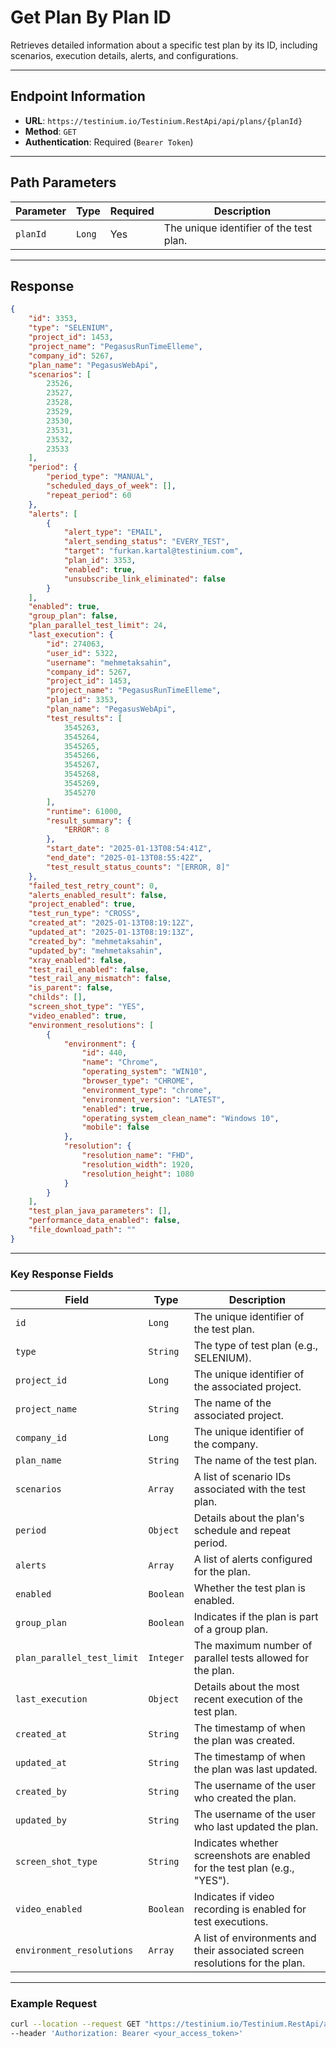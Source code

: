 # Get Plan By Plan ID

Retrieves detailed information about a specific test plan by its ID, including scenarios, execution details, alerts, and configurations.

***

## Endpoint Information

* **URL**: `https://testinium.io/Testinium.RestApi/api/plans/{planId}`
* **Method**: `GET`
* **Authentication**: Required (`Bearer Token`)

***

## Path Parameters

| Parameter | Type   | Required | Description                             |
| --------- | ------ | -------- | --------------------------------------- |
| `planId`  | `Long` | Yes      | The unique identifier of the test plan. |

***

## Response

```json
{
    "id": 3353,
    "type": "SELENIUM",
    "project_id": 1453,
    "project_name": "PegasusRunTimeElleme",
    "company_id": 5267,
    "plan_name": "PegasusWebApi",
    "scenarios": [
        23526,
        23527,
        23528,
        23529,
        23530,
        23531,
        23532,
        23533
    ],
    "period": {
        "period_type": "MANUAL",
        "scheduled_days_of_week": [],
        "repeat_period": 60
    },
    "alerts": [
        {
            "alert_type": "EMAIL",
            "alert_sending_status": "EVERY_TEST",
            "target": "furkan.kartal@testinium.com",
            "plan_id": 3353,
            "enabled": true,
            "unsubscribe_link_eliminated": false
        }
    ],
    "enabled": true,
    "group_plan": false,
    "plan_parallel_test_limit": 24,
    "last_execution": {
        "id": 274063,
        "user_id": 5322,
        "username": "mehmetaksahin",
        "company_id": 5267,
        "project_id": 1453,
        "project_name": "PegasusRunTimeElleme",
        "plan_id": 3353,
        "plan_name": "PegasusWebApi",
        "test_results": [
            3545263,
            3545264,
            3545265,
            3545266,
            3545267,
            3545268,
            3545269,
            3545270
        ],
        "runtime": 61000,
        "result_summary": {
            "ERROR": 8
        },
        "start_date": "2025-01-13T08:54:41Z",
        "end_date": "2025-01-13T08:55:42Z",
        "test_result_status_counts": "[ERROR, 8]"
    },
    "failed_test_retry_count": 0,
    "alerts_enabled_result": false,
    "project_enabled": true,
    "test_run_type": "CROSS",
    "created_at": "2025-01-13T08:19:12Z",
    "updated_at": "2025-01-13T08:19:13Z",
    "created_by": "mehmetaksahin",
    "updated_by": "mehmetaksahin",
    "xray_enabled": false,
    "test_rail_enabled": false,
    "test_rail_any_mismatch": false,
    "is_parent": false,
    "childs": [],
    "screen_shot_type": "YES",
    "video_enabled": true,
    "environment_resolutions": [
        {
            "environment": {
                "id": 440,
                "name": "Chrome",
                "operating_system": "WIN10",
                "browser_type": "CHROME",
                "environment_type": "chrome",
                "environment_version": "LATEST",
                "enabled": true,
                "operating_system_clean_name": "Windows 10",
                "mobile": false
            },
            "resolution": {
                "resolution_name": "FHD",
                "resolution_width": 1920,
                "resolution_height": 1080
            }
        }
    ],
    "test_plan_java_parameters": [],
    "performance_data_enabled": false,
    "file_download_path": ""
}
```

***

### Key Response Fields

| Field                      | Type      | Description                                                                  |
| -------------------------- | --------- | ---------------------------------------------------------------------------- |
| `id`                       | `Long`    | The unique identifier of the test plan.                                      |
| `type`                     | `String`  | The type of test plan (e.g., SELENIUM).                                      |
| `project_id`               | `Long`    | The unique identifier of the associated project.                             |
| `project_name`             | `String`  | The name of the associated project.                                          |
| `company_id`               | `Long`    | The unique identifier of the company.                                        |
| `plan_name`                | `String`  | The name of the test plan.                                                   |
| `scenarios`                | `Array`   | A list of scenario IDs associated with the test plan.                        |
| `period`                   | `Object`  | Details about the plan's schedule and repeat period.                         |
| `alerts`                   | `Array`   | A list of alerts configured for the plan.                                    |
| `enabled`                  | `Boolean` | Whether the test plan is enabled.                                            |
| `group_plan`               | `Boolean` | Indicates if the plan is part of a group plan.                               |
| `plan_parallel_test_limit` | `Integer` | The maximum number of parallel tests allowed for the plan.                   |
| `last_execution`           | `Object`  | Details about the most recent execution of the test plan.                    |
| `created_at`               | `String`  | The timestamp of when the plan was created.                                  |
| `updated_at`               | `String`  | The timestamp of when the plan was last updated.                             |
| `created_by`               | `String`  | The username of the user who created the plan.                               |
| `updated_by`               | `String`  | The username of the user who last updated the plan.                          |
| `screen_shot_type`         | `String`  | Indicates whether screenshots are enabled for the test plan (e.g., "YES").   |
| `video_enabled`            | `Boolean` | Indicates if video recording is enabled for test executions.                 |
| `environment_resolutions`  | `Array`   | A list of environments and their associated screen resolutions for the plan. |

***

### Example Request

```bash
curl --location --request GET "https://testinium.io/Testinium.RestApi/api/plans/{planId}" \
--header 'Authorization: Bearer <your_access_token>'
```
